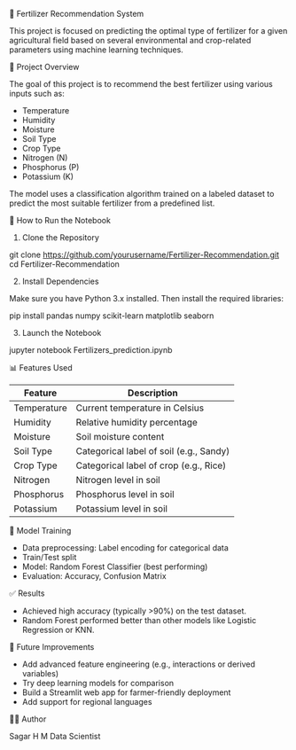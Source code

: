 
🌱 Fertilizer Recommendation System

This project is focused on predicting the optimal type of fertilizer for a given agricultural field based on several environmental and crop-related parameters using machine learning techniques.

📌 Project Overview

The goal of this project is to recommend the best fertilizer using various inputs such as:

- Temperature
- Humidity
- Moisture
- Soil Type
- Crop Type
- Nitrogen (N)
- Phosphorus (P)
- Potassium (K)

The model uses a classification algorithm trained on a labeled dataset to predict the most suitable fertilizer from a predefined list.

🚀 How to Run the Notebook

1. Clone the Repository

git clone https://github.com/yourusername/Fertilizer-Recommendation.git
cd Fertilizer-Recommendation

2. Install Dependencies

Make sure you have Python 3.x installed. Then install the required libraries:

pip install pandas numpy scikit-learn matplotlib seaborn

3. Launch the Notebook

jupyter notebook Fertilizers_prediction.ipynb

📊 Features Used

| Feature      | Description                            |
|--------------|----------------------------------------|
| Temperature  | Current temperature in Celsius         |
| Humidity     | Relative humidity percentage           |
| Moisture     | Soil moisture content                  |
| Soil Type    | Categorical label of soil (e.g., Sandy)|
| Crop Type    | Categorical label of crop (e.g., Rice) |
| Nitrogen     | Nitrogen level in soil                 |
| Phosphorus   | Phosphorus level in soil               |
| Potassium    | Potassium level in soil                |

🧠 Model Training

- Data preprocessing: Label encoding for categorical data
- Train/Test split
- Model: Random Forest Classifier (best performing)
- Evaluation: Accuracy, Confusion Matrix

✅ Results

- Achieved high accuracy (typically >90%) on the test dataset.
- Random Forest performed better than other models like Logistic Regression or KNN.

📌 Future Improvements

- Add advanced feature engineering (e.g., interactions or derived variables)
- Try deep learning models for comparison
- Build a Streamlit web app for farmer-friendly deployment
- Add support for regional languages

🧑‍💻 Author

Sagar H M
Data Scientist

